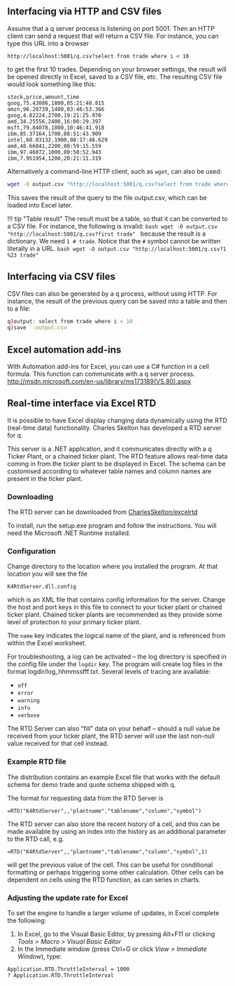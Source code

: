 ## Interfacing via HTTP and CSV files

Assume that a q server process is listening on port 5001. Then an HTTP client can send a request that will return a CSV file. For instance, you can type this URL into a browser
```
http://localhost:5001/q.csv?select from trade where i < 10
```
to get the first 10 trades. Depending on your browser settings, the result will be opened directly in Excel, saved to a CSV file, etc. The resulting CSV file would look something like this:
```
stock,price,amount,time
goog,75.43086,1800,05:21:48.815
amzn,96.28739,1400,03:46:53.366
goog,4.82224,2700,19:21:25.970
amd,34.25556,2400,16:00:29.397
msft,79.84078,1800,10:46:41.918
ibm,85.37164,1700,08:51:43.909
intel,60.03132,1900,08:17:48.629
amd,48.66041,2200,00:59:15.559
ibm,97.46072,1000,00:50:52.943
ibm,7.951954,1200,20:21:11.319
```
Alternatively a command-line HTTP client, such as `wget`, can also be used:
```bash
wget -O output.csv "http://localhost:5001/q.csv?select from trade where i < 10"
```
This saves the result of the query to the file output.csv, which can be loaded into Excel later.

!!! tip "Table result"
    The result must be a table, so that it can be converted to a CSV file. For instance, the following is invalid:
    ```bash
    wget -O output.csv "http://localhost:5001/q.csv?first trade"
    ```
    because the result is a dictionary. We need `1 # trade`. Notice that the `#` symbol cannot be written literally in a URL.
    ```bash
    wget -O output.csv "http://localhost:5001/q.csv?1 %23 trade"
    ```


## Interfacing via CSV files

CSV files can also be generated by a q process, without using HTTP. For instance, the result of the previous query can be saved into a table and then to a file:
```q
q)output: select from trade where i < 10
q)save `:output.csv
```


## Excel automation add-ins

With Automation add-ins for Excel, you can use a C\# function in a cell formula. This function can communicate with a q server process.  
<i class="fa fa-hand-o-right"></i> <http://msdn.microsoft.com/en-us/library/ms173189(VS.80).aspx>


## Real-time interface via Excel RTD

It is possible to have Excel display changing data dynamically using the RTD (real-time data) functionality. Charles Skelton has developed a RTD server for q. 

This server is a .NET application, and it communicates directly with a q Ticker Plant, or a chained ticker plant. The RTD feature allows real-time data coming in from the ticker plant to be displayed in Excel. The schema can be customised according to whatever table names and column names are present in the ticker plant.


### Downloading

The RTD server can be downloaded from 
<i class="fa fa-github"></i> [CharlesSkelton/excelrtd](http://github.com/CharlesSkelton/excelrtd)

To install, run the setup.exe program and follow the instructions. You will need the Microsoft .NET Runtime installed.


### Configuration

Change directory to the location where you installed the program. At that location you will see the file
```
K4RtdServer.dll.config
```
which is an XML file that contains config information for the server. Change the host and port keys in this file to connect to your ticker plant or chained ticker plant. Chained ticker plants are recommended as they provide some level of protection to your primary ticker plant.

The `name` key indicates the logical name of the plant, and is referenced from within the Excel worksheet.

For troubleshooting, a log can be activated – the log directory is specified in the config file under the `logdir` key. The program will create log files in the format logdir/log\_hhmmssfff.txt. Several levels of tracing are available:

- `off`
- `error`
- `warning`
- `info`
- `verbose`

The RTD Server can also “fill” data on your behalf – should a null value be received from your ticker plant, the RTD server will use the last non-null value received for that cell instead.


### Example RTD file

The distribution contains an example Excel file that works with the default schema for demo trade and quote schema shipped with q.

The format for requesting data from the RTD Server is
```
=RTD("K4RtdServer",,"plantname","tablename","column","symbol")
```
The RTD server can also store the recent history of a cell, and this can be made available by using an index into the history as an additional parameter to the RTD call, e.g.
```
=RTD("K4RtdServer",,"plantname","tablename","column","symbol",1)
```
will get the previous value of the cell. This can be useful for conditional formatting or perhaps triggering some other calculation. Other cells can be dependent on cells using the RTD function, as can series in charts.


### Adjusting the update rate for Excel

To set the engine to handle a larger volume of updates, in Excel complete the following:

1.  In Excel, go to the Visual Basic Editor, by pressing Alt+F11 or clicking _Tools > Macro > Visual Basic Editor_
2. In the Immediate window (press Ctrl+G or click _View > Immediate Window_), type:
```
Application.RTD.ThrottleInterval = 1000
? Application.RTD.ThrottleInterval
```

